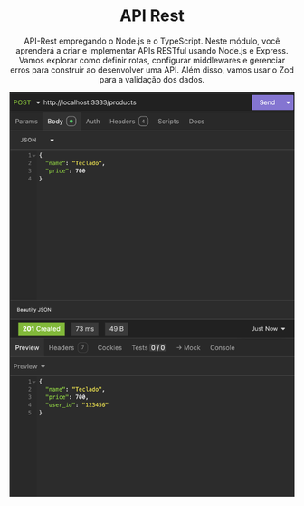 <h1 align="center"> API Rest </h1>

<p align="center">
API-Rest empregando o Node.js e o TypeScript. Neste módulo, você aprenderá a criar e implementar APIs RESTful usando Node.js e Express. Vamos explorar como definir rotas, configurar middlewares e gerenciar erros para construir ao desenvolver uma API. Além disso, vamos usar o Zod para a validação dos dados. 
</p>

<p align="center">
  <img alt="License" src="https://github.com/brunooliveira7/API-Rest/blob/main/assets/API-Rest.png">
</p>
